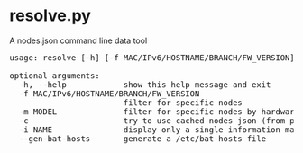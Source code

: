 # resolve.py
A nodes.json command line data tool

<pre>
usage: resolve [-h] [-f MAC/IPv6/HOSTNAME/BRANCH/FW_VERSION] [-m MODEL] [-c] [-i NAME] [--gen-bat-hosts]

optional arguments:
  -h, --help            show this help message and exit
  -f MAC/IPv6/HOSTNAME/BRANCH/FW_VERSION
                        filter for specific nodes
  -m MODEL              filter for specific nodes by hardware model
  -c                    try to use cached nodes json (from previous run of this tool)
  -i NAME               display only a single information machine readable
  --gen-bat-hosts       generate a /etc/bat-hosts file
</pre>
